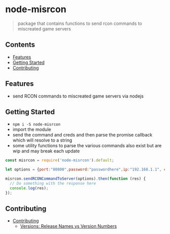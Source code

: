 # node-misrcon 
> package that contains functions to send rcon commands to miscreated game servers

## Contents

- [Features](#features)
- [Getting Started](#getting-started)
- [Contributing](#contributing)



## Features

* send RCON commands to miscreated game servers via nodejs

## Getting Started
* `npm i -S node-misrcon`
* import the module
* send the command and creds and then parse the promise callback which will resolve to a string
* some utility functions to parse the various commands also exist but are wip and may break each update

```js
const misrcon = require('node-misrcon').default;

let options = {port:"80800",password:"passwordhere",ip:"192.168.1.1", command: 'status'};

misrcon.sendRCONCommandToServer(options).then(function (res) {
  // Do something with the response here
  console.log(res);
});

```

## Contributing

- [Contributing](docs/contributing/index.md)
  - [Versions: Release Names vs Version Numbers](docs/contributing/versions/index.md)
